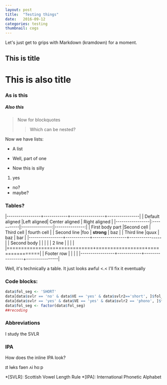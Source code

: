 ```yaml
---
layout: post
title:  "Testing things"
date:   2016-09-12
categories: testing
thumbnail: cogs
---
```

Let's just get to grips with Markdown (kramdown) for a moment.
## This is title

# This is also title

### As is this

##### Also this

> Now for blockquotes
>> Which can be nested?

Now we have lists:
+ A list
* Well, part of one
- Now this is silly

1. yes
- no?
- maybe?

### Tables?

|-----------------+------------+-----------------+----------------|
| Default aligned |Left aligned| Center aligned  | Right aligned  |
|-----------------|:-----------|:---------------:|---------------:|
| First body part |Second cell | Third cell      | fourth cell    |
| Second line     |foo         | **strong**      | baz            |
| Third line      |quux        | baz             | bar            |
|-----------------+------------+-----------------+----------------|
| Second body     |            |                 |                |
| 2 line          |            |                 |                |
|=================+============+=================+================|
| Footer row      |            |                 |                |
|-----------------+------------+-----------------+----------------|  

Well, it's technically a table. It just looks awful <.< I'll fix it eventually

### Code blocks:

``` R
data$fol_seg <- 'SHORT'
data[data$svlr == 'no' & data$VE == 'yes' & data$svlr2=='short', ]$fol_seg <- 'VE-LONG'
data[data$svlr == 'yes' & data$VE == 'yes' & data$svlr2 == 'phono', ]$fol_seg <- 'SVLR-LONG'
data$fol_seg <- factor(data$fol_seg)
##recoding
```


### Abbreviations
I study the SVLR

### IPA

How does the inline IPA look?

ɪt lʉks faen ʌi hoːp

*[SVLR]: Scottish Vowel Length Rule
*[IPA]: International Phonetic Alphabet
